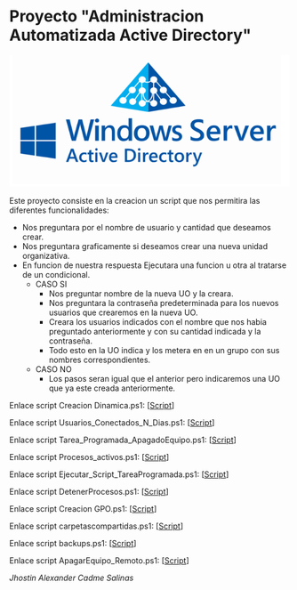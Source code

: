 # **Proyecto "Administracion Automatizada Active Directory"**
![Fail](https://github.com/IESAlisal/21asir2pro-Jhostin-Alexander/blob/main/PS1/ActiveDirectory.png "Carpeta Scripts")


Este proyecto consiste en la creacion un script
que nos permitira las diferentes funcionalidades:
* Nos preguntara por el nombre de usuario y cantidad que deseamos crear.
* Nos preguntara graficamente si deseamos crear una nueva unidad organizativa.
* En funcion de nuestra respuesta Ejecutara una funcion u otra al tratarse de un condicional.
    * CASO SI
        * Nos preguntar nombre de la nueva UO y la creara.
        * Nos preguntara la contraseña predeterminada para los nuevos usuarios que crearemos en la nueva UO.
        * Creara los usuarios indicados con el nombre que nos habia preguntado anteriormente y con su cantidad indicada y la contraseña.
        * Todo esto en la UO indica y los metera en en un grupo con sus nombres correspondientes.
    * CASO NO
        * Los pasos seran igual que el anterior pero indicaremos una UO que ya este creada anteriormente.


Enlace script Creacion Dinamica.ps1: [[Script](https://github.com/IESAlisal/21asir2pro-Jhostin-Alexander/blob/main/PS1/Cracion%20dinamica.ps1)]


Enlace script Usuarios_Conectados_N_Dias.ps1: [[Script](https://github.com/IESAlisal/21asir2pro-Jhostin-Alexander/blob/main/PS1/Usuarios_Conectados_N_Dias.ps1)]


Enlace script Tarea_Programada_ApagadoEquipo.ps1: [[Script](https://github.com/IESAlisal/21asir2pro-Jhostin-Alexander/blob/main/PS1/Tarea_Programada_ApagadoEquipo.ps1)]


Enlace script Procesos_activos.ps1: [[Script](https://github.com/IESAlisal/21asir2pro-Jhostin-Alexander/blob/main/PS1/Cracion%20dinamica.ps1)]


Enlace script Ejecutar_Script_TareaProgramada.ps1: [[Script](https://github.com/IESAlisal/21asir2pro-Jhostin-Alexander/blob/main/PS1/Ejecutar_Script_TareaProgramada.ps1)]


Enlace script DetenerProcesos.ps1: [[Script](https://github.com/IESAlisal/21asir2pro-Jhostin-Alexander/blob/main/PS1/DetenerProcesos.ps1)]


Enlace script Creacion GPO.ps1: [[Script](https://github.com/IESAlisal/21asir2pro-Jhostin-Alexander/blob/main/PS1/Creacion%20GPO.ps1)]


Enlace script carpetascompartidas.ps1: [[Script](https://github.com/IESAlisal/21asir2pro-Jhostin-Alexander/blob/main/PS1/carpetascompartidas.ps1)]


Enlace script backups.ps1: [[Script](https://github.com/IESAlisal/21asir2pro-Jhostin-Alexander/blob/main/PS1/backups.ps1)]


Enlace script ApagarEquipo_Remoto.ps1: [[Script](https://github.com/IESAlisal/21asir2pro-Jhostin-Alexander/blob/main/PS1/ApagarEquipo_Remoto.ps1)]





_Jhostin Alexander Cadme Salinas_
